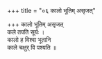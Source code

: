 +++
title = "०६ कालो भूतिम् असृजत्"

+++
कालो भूतिम् असृजत्  
कले तपति सूर्यः ।  
कालो ह विश्वा भूतानि  
काले चक्षुर् वि पश्यति ॥